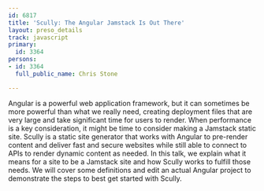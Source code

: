 ```yaml
---
id: 6817
title: 'Scully: The Angular Jamstack Is Out There'
layout: preso_details
track: javascript
primary:
  id: 3364
persons:
- id: 3364
  full_public_name: Chris Stone

---
```

Angular is a powerful web application framework, but it can sometimes be more powerful than what we really need, creating deployment files that are very large and take significant time for users to render. When performance is a key consideration, it might be time to consider making a Jamstack static site. Scully is a static site generator that works with Angular to pre-render content and deliver fast and secure websites while still able to connect to APIs to render dynamic content as needed. In this talk, we explain what it means for a site to be a Jamstack site and how Scully works to fulfill those needs. We will cover some definitions and edit an actual Angular project to demonstrate the steps to best get started with Scully.
